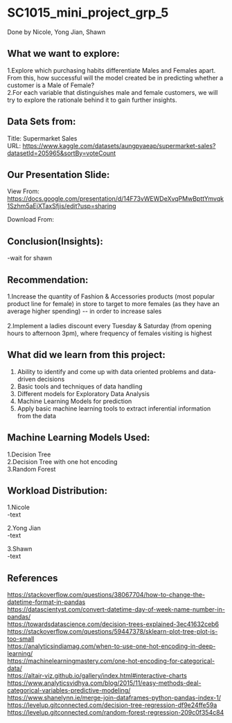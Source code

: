 # SC1015_mini_project_grp_5
Done by Nicole, Yong Jian, Shawn

## What we want to explore:
  1.Explore which purchasing habits differentiate Males and Females apart. From this, how successful will the model created be in predicting whether a customer is a Male of Female?<br />
  2.For each variable that distinguishes male and female customers, we will try to explore the rationale behind it to gain further insights.
  
## Data Sets from:
Title: Supermarket Sales<br />
URL: https://www.kaggle.com/datasets/aungpyaeap/supermarket-sales?datasetId=205965&sortBy=voteCount

## Our Presentation Slide:
View From: https://docs.google.com/presentation/d/14F73vWEWDeXvqPMwBpttYmvqk1Szhm5aEjXTaxSfjis/edit?usp=sharing

Download From:

## Conclusion(Insights):
-wait for shawn

## Recommendation:
1.Increase the quantity of Fashion & Accessories products (most popular product line for female)  in store to target to more females (as they have an average higher spending) -- in order to increase sales<br /><br />
2.Implement a ladies discount every Tuesday & Saturday (from opening hours to afternoon 3pm), where frequency of females visiting is highest 

 
## What did we learn from this project:
1. Ability to identify and come up with data oriented problems and data-driven decisions<br />
2. Basic tools and techniques of data handling<br />
3. Different models for Exploratory Data Analysis<br />
4. Machine Learning Models for prediction<br />
4. Apply basic machine learning tools to extract inferential information from the data

## Machine Learning Models Used:
 1.Decision Tree<br />
 2.Decision Tree with one hot encoding<br />
 3.Random Forest
 
## Workload Distribution:
1.Nicole<br />
  -text
  
2.Yong Jian<br />
  -text
  
3.Shawn<br />
  -text
 
 ## References
https://stackoverflow.com/questions/38067704/how-to-change-the-datetime-format-in-pandas<br />
https://datascientyst.com/convert-datetime-day-of-week-name-number-in-pandas/<br />
https://towardsdatascience.com/decision-trees-explained-3ec41632ceb6<br />
https://stackoverflow.com/questions/59447378/sklearn-plot-tree-plot-is-too-small<br />
https://analyticsindiamag.com/when-to-use-one-hot-encoding-in-deep-learning/<br />
https://machinelearningmastery.com/one-hot-encoding-for-categorical-data/<br />
https://altair-viz.github.io/gallery/index.html#interactive-charts<br />
https://www.analyticsvidhya.com/blog/2015/11/easy-methods-deal-categorical-variables-predictive-modeling/<br />
https://www.shanelynn.ie/merge-join-dataframes-python-pandas-index-1/<br />
https://levelup.gitconnected.com/decision-tree-regression-df9e24ffe59a<br />
https://levelup.gitconnected.com/random-forest-regression-209c0f354c84
